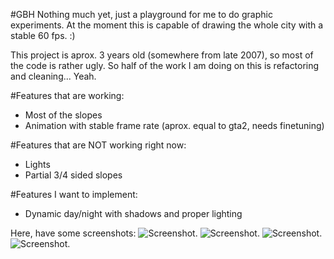 #GBH
Nothing much yet, just a playground for me to do graphic experiments.
At the moment this is capable of drawing the whole city with a stable 60 fps. :)

This project is aprox. 3 years old (somewhere from late 2007), so most of the code is rather ugly.
So half of the work I am doing on this is refactoring and cleaning... Yeah.

#Features that are working:
* Most of the slopes
* Animation with stable frame rate (aprox. equal to gta2, needs finetuning)

#Features that are NOT working right now:
* Lights
* Partial 3/4 sided slopes

#Features I want to implement:
* Dynamic day/night with shadows and proper lighting 

Here, have some screenshots:
![Screenshot.](http://bayimg.com/image/kakdbaaca.jpg)
![Screenshot.](http://bayimg.com/image/kakdfaaca.jpg)
![Screenshot.](http://bayimg.com/image/kakdcaaca.jpg)
![Screenshot.](http://bayimg.com/image/oajkjaacp.jpg)